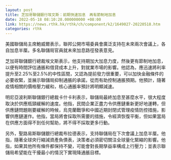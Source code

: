 ```yaml
---
layout: post
title: 芝加哥聯儲銀行埃文斯：前期快速加息　再有節制地加息
date: 2022-05-18 08:10:28.000000000 +08:00
link: https://news.rthk.hk/rthk/ch/component/k2/1649027-20220518.htm
categories: rthk
---
```


美國聯儲局主席鮑威爾表示，聯邦公開市場委員會廣泛支持在未來兩次會議上，各自加息半厘。多名聯儲局官員就未來加息路徑發表意見。

芝加哥聯儲銀行總裁埃文斯表示，他支持期加大加息力度，然後更有節制地加息，以便有時間評估通脹和借貸成本上升，對就業市場的影響。他認為，應迅速將利率提升至2.25%至2.5%的中性區間，又認為提前發力很重要，可以加快金融條件的必要收緊，並展示聯儲局抑制通脹的承諾，從而有助控制通脹預期。他預計，隨著疫情相關的價格壓力緩和，核心通脹率預計將明顯減速。

明尼亞波利斯聯儲銀行總裁卡什卡利表示，聯儲局最終加息至甚麼水平，很大程度取決於供應瓶頸緩解的速度。他指，民間企業正盡力令供應鏈重新更好地運轉，但供應鏈問題剛要緩解的時候，烏克蘭戰爭和中國近期封閉式管理疫情防控措施，影響供應鏈運作。他指，當局將會採取所需要的措施，令經濟恢復平衡，但如果當局在供應方面得不到任何幫助，將不得不採取更多行動。

另外，聖路易斯聯儲銀行總裁布拉德表示，支持聯儲局在下次會議上加息半厘。他指，隨著全球央行縮減資產負債表，決策者必須密切關注全球量化緊縮的影響。他指，如果其他所有條件都保持不變，可能會對長期孳益率構成上行壓力；並表示聯儲局希望能在干擾最小的情況下實現降通脹目標。
